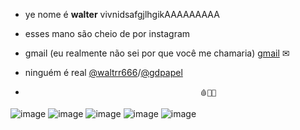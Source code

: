 - ye nome é **walter** vivnidsafgjlhgikAAAAAAAAA

- esses mano são cheio de por instagram 

- gmail (eu realmente não sei por que você me chamaria)
[gmail](w961171@gmail.com) ✉

- ninguém é real 
[@waltrr666](https://www.instagram.com/waltrr666/)/[@gdpapel](https://www.instagram.com/gabrielcudepapel/)

-                                            🩸🧪😥

![image](https://img.shields.io/badge/Instagram-E4405F?style=for-the-badge&logo=instagram&logoColor=white) 
![image](https://img.shields.io/badge/JavaScript-323330?style=for-the-badge&logo=javascript&logoColor=F7DF1E)
![image](https://img.shields.io/badge/HTML5-E34F26?style=for-the-badge&logo=html5&logoColor=white)
![image](https://img.shields.io/badge/GitHub-100000?style=for-the-badge&logo=github&logoColor=white)
![image](https://img.shields.io/badge/Gmail-D14836?style=for-the-badge&logo=gmail&logoColor=white)
